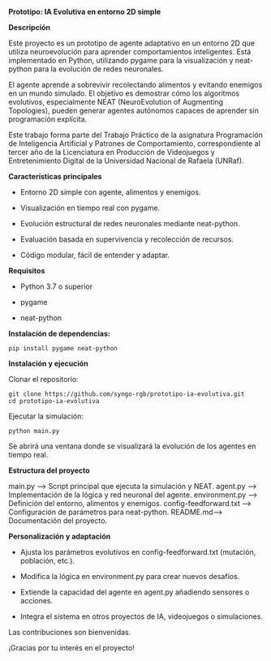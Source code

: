 **Prototipo: IA Evolutiva en entorno 2D simple**

**Descripción**

Este proyecto es un prototipo de agente adaptativo en un entorno 2D que utiliza neuroevolución para aprender comportamientos inteligentes. Está implementado en Python, utilizando pygame para la visualización y neat-python para la evolución de redes neuronales.

El agente aprende a sobrevivir recolectando alimentos y evitando enemigos en un mundo simulado. El objetivo es demostrar cómo los algoritmos evolutivos, especialmente NEAT (NeuroEvolution of Augmenting Topologies), pueden generar agentes autónomos capaces de aprender sin programación explícita.

Este trabajo forma parte del Trabajo Práctico de la asignatura Programación de Inteligencia Artificial y Patrones de Comportamiento, correspondiente al tercer año de la Licenciatura en Producción de Videojuegos y Entretenimiento Digital de la Universidad Nacional de Rafaela (UNRaf).

**Características principales**

- Entorno 2D simple con agente, alimentos y enemigos.

- Visualización en tiempo real con pygame.

- Evolución estructural de redes neuronales mediante neat-python.

- Evaluación basada en supervivencia y recolección de recursos.

- Código modular, fácil de entender y adaptar.

**Requisitos**

- Python 3.7 o superior

- pygame

- neat-python

**Instalación de dependencias:**
```
pip install pygame neat-python
```
**Instalación y ejecución**

Clonar el repositorio:
```
git clone https://github.com/syngo-rgb/prototipo-ia-evolutiva.git
cd prototipo-ia-evolutiva
```
Ejecutar la simulación:
```
python main.py
```
Se abrirá una ventana donde se visualizará la evolución de los agentes en tiempo real.

**Estructura del proyecto**

main.py -->	Script principal que ejecuta la simulación y NEAT.
agent.py --> Implementación de la lógica y red neuronal del agente.
environment.py --> Definición del entorno, alimentos y enemigos.
config-feedforward.txt --> Configuración de parámetros para neat-python.
README.md--> Documentación del proyecto.

**Personalización y adaptación**

- Ajusta los parámetros evolutivos en config-feedforward.txt (mutación, población, etc.).

- Modifica la lógica en environment.py para crear nuevos desafíos.

- Extiende la capacidad del agente en agent.py añadiendo sensores o acciones.

- Integra el sistema en otros proyectos de IA, videojuegos o simulaciones.


Las contribuciones son bienvenidas.

¡Gracias por tu interés en el proyecto!
